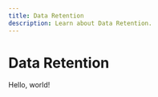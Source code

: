 ```yaml
---
title: Data Retention
description: Learn about Data Retention.
---
```


# Data Retention

Hello, world!
